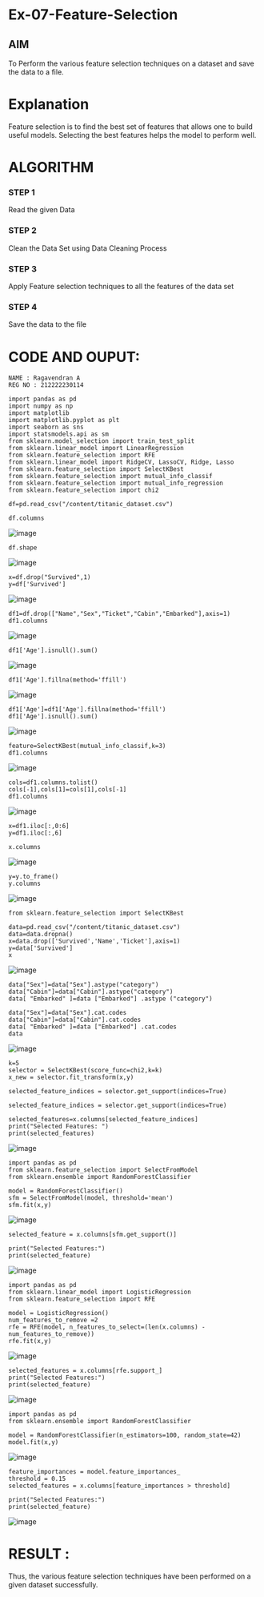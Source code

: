 # Ex-07-Feature-Selection
## AIM
To Perform the various feature selection techniques on a dataset and save the data to a file. 

# Explanation
Feature selection is to find the best set of features that allows one to build useful models.
Selecting the best features helps the model to perform well. 

# ALGORITHM
### STEP 1
Read the given Data
### STEP 2
Clean the Data Set using Data Cleaning Process
### STEP 3
Apply Feature selection techniques to all the features of the data set
### STEP 4
Save the data to the file

# CODE AND OUPUT:
```
NAME : Ragavendran A
REG NO : 212222230114
```


```
import pandas as pd
import numpy as np
import matplotlib
import matplotlib.pyplot as plt
import seaborn as sns
import statsmodels.api as sm
from sklearn.model_selection import train_test_split
from sklearn.linear_model import LinearRegression
from sklearn.feature_selection import RFE
from sklearn.linear_model import RidgeCV, LassoCV, Ridge, Lasso
from sklearn.feature_selection import SelectKBest
from sklearn.feature_selection import mutual_info_classif
from sklearn.feature_selection import mutual_info_regression
from sklearn.feature_selection import chi2

df=pd.read_csv("/content/titanic_dataset.csv")

df.columns
```
![image](https://github.com/JoyceBeulah/ODD2023-Datascience-Ex-07/assets/118343698/f12b92dd-2b99-4112-b503-f6621e188376)
```
df.shape
```
![image](https://github.com/JoyceBeulah/ODD2023-Datascience-Ex-07/assets/118343698/8bff8a64-a204-406d-b94c-d79a2d9d11f0)
```
x=df.drop("Survived",1)
y=df['Survived']
```
![image](https://github.com/JoyceBeulah/ODD2023-Datascience-Ex-07/assets/118343698/3d3995cb-3574-48e1-98fd-abb65decf8c4)

```
df1=df.drop(["Name","Sex","Ticket","Cabin","Embarked"],axis=1)
df1.columns
```
![image](https://github.com/JoyceBeulah/ODD2023-Datascience-Ex-07/assets/118343698/777a3891-8d67-4730-b88f-a1b302559dc5)

```
df1['Age'].isnull().sum()
```
![image](https://github.com/JoyceBeulah/ODD2023-Datascience-Ex-07/assets/118343698/941c441a-571b-4f50-a2ca-609aca3035df)

```
df1['Age'].fillna(method='ffill')
```
![image](https://github.com/JoyceBeulah/ODD2023-Datascience-Ex-07/assets/118343698/a57b5018-113f-4b6d-ad67-a8cf4036b400)

```
df1['Age']=df1['Age'].fillna(method='ffill')
df1['Age'].isnull().sum()
```
![image](https://github.com/JoyceBeulah/ODD2023-Datascience-Ex-07/assets/118343698/0384839c-ffd0-455f-8c0d-366a5877592e)

```
feature=SelectKBest(mutual_info_classif,k=3)
df1.columns
```
![image](https://github.com/JoyceBeulah/ODD2023-Datascience-Ex-07/assets/118343698/8d83bcfe-7ef0-4977-a254-8ef27aad0faf)

```
cols=df1.columns.tolist()
cols[-1],cols[1]=cols[1],cols[-1]
df1.columns
```
![image](https://github.com/JoyceBeulah/ODD2023-Datascience-Ex-07/assets/118343698/8b7b083c-a7f1-48f0-ae16-882b0b463814)

```
x=df1.iloc[:,0:6]
y=df1.iloc[:,6]

x.columns
```
![image](https://github.com/JoyceBeulah/ODD2023-Datascience-Ex-07/assets/118343698/13d45295-4f3b-4186-8dad-40f25412f2f6)

```
y=y.to_frame()
y.columns
```
![image](https://github.com/JoyceBeulah/ODD2023-Datascience-Ex-07/assets/118343698/dda29eb8-f135-483c-acc2-2551e996326c)

```
from sklearn.feature_selection import SelectKBest

data=pd.read_csv("/content/titanic_dataset.csv")
data=data.dropna()
x=data.drop(['Survived','Name','Ticket'],axis=1)
y=data['Survived']
x
```
![image](https://github.com/JoyceBeulah/ODD2023-Datascience-Ex-07/assets/118343698/5104376f-476a-4307-92a1-a17b3ad8a502)

```
data["Sex"]=data["Sex"].astype("category")
data["Cabin"]=data["Cabin"].astype("category")
data[ "Embarked" ]=data ["Embarked"] .astype ("category")

data["Sex"]=data["Sex"].cat.codes
data["Cabin"]=data["Cabin"].cat.codes
data[ "Embarked" ]=data ["Embarked"] .cat.codes
data
```
![image](https://github.com/JoyceBeulah/ODD2023-Datascience-Ex-07/assets/118343698/7c4b2301-0b65-4474-a5a7-3d52cc0b82c6)

```
k=5
selector = SelectKBest(score_func=chi2,k=k)
x_new = selector.fit_transform(x,y)

selected_feature_indices = selector.get_support(indices=True)

selected_feature_indices = selector.get_support(indices=True)

selected_features=x.columns[selected_feature_indices]
print("Selected Features: ")
print(selected_features)
```
![image](https://github.com/JoyceBeulah/ODD2023-Datascience-Ex-07/assets/118343698/ed5377b2-0d14-4e6b-a9d7-6f4f158ba179)

```
import pandas as pd
from sklearn.feature_selection import SelectFromModel
from sklearn.ensemble import RandomForestClassifier

model = RandomForestClassifier()
sfm = SelectFromModel(model, threshold='mean')
sfm.fit(x,y)
```
![image](https://github.com/JoyceBeulah/ODD2023-Datascience-Ex-07/assets/118343698/e09fe730-1ead-4544-8b5e-55eeb1389fb0)

```
selected_feature = x.columns[sfm.get_support()]

print("Selected Features:")
print(selected_feature)
```
![image](https://github.com/JoyceBeulah/ODD2023-Datascience-Ex-07/assets/118343698/68a7feb8-53e3-4e98-9173-7e091cee5233)

```
import pandas as pd
from sklearn.linear_model import LogisticRegression
from sklearn.feature_selection import RFE

model = LogisticRegression()
num_features_to_remove =2
rfe = RFE(model, n_features_to_select=(len(x.columns) - num_features_to_remove))
rfe.fit(x,y)
```
![image](https://github.com/JoyceBeulah/ODD2023-Datascience-Ex-07/assets/118343698/510b30f9-2b30-4893-ac51-5e24a054d5fd)

```
selected_features = x.columns[rfe.support_]
print("Selected Features:")
print(selected_feature)
```
![image](https://github.com/JoyceBeulah/ODD2023-Datascience-Ex-07/assets/118343698/65ba56f6-29ee-4a05-bdbf-8107b905fb09)

```
import pandas as pd
from sklearn.ensemble import RandomForestClassifier

model = RandomForestClassifier(n_estimators=100, random_state=42)
model.fit(x,y)
```
![image](https://github.com/JoyceBeulah/ODD2023-Datascience-Ex-07/assets/118343698/40660088-e662-4b1b-9080-1c0aaadcfb27)

```
feature_importances = model.feature_importances_
threshold = 0.15
selected_features = x.columns[feature_importances > threshold]

print("Selected Features:")
print(selected_feature)
```
![image](https://github.com/JoyceBeulah/ODD2023-Datascience-Ex-07/assets/118343698/fbc287cf-44b1-404c-96b2-eb3b162649a5)


# RESULT :
Thus, the various feature selection techniques have been performed on a given dataset successfully.
